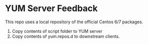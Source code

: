 # YUM Server Feedback

This repo uses a local repository of the official Centos 6/7 packages.

1. Copy contents of script folder to YUM server
2. Copy contents of yum.repos.d to downstream clients.


